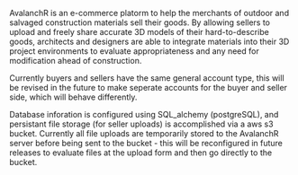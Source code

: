 AvalanchR is an e-commerce platorm to help the merchants of outdoor and salvaged construction materials sell their goods.  By allowing sellers to upload and freely share accurate 3D models of their hard-to-describe goods, architects and designers are able to integrate materials into their 3D project environments to evaluate appropriateness and any need for modification ahead of construction.  

Currently buyers and sellers have the same general account type, this will be revised in the future to make seperate accounts for the buyer and seller side, which will behave differently.

Database inforation is configured using SQL_alchemy (postgreSQL), and persistant file storage (for seller uploads) is accomplished via a aws s3 bucket.  Currently all file uploads are temporarily stored to the AvalanchR server before being sent to the bucket - this will be reconfigured in future releases to evaluate files at the upload form and then go directly to the bucket.